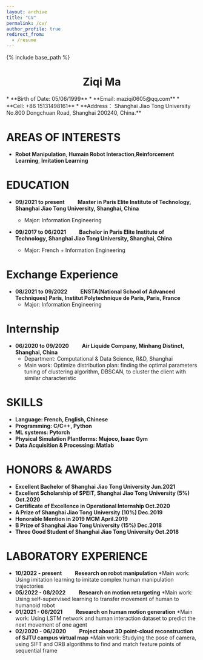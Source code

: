 ```yaml
---
layout: archive
title: "CV"
permalink: /cv/
author_profile: true
redirect_from:
  - /resume
---
```


{% include base_path %}

<h1 style="text-align:center">Ziqi Ma</h1>
<!-- th rowspan="5"><img src="/images/yangcy-300x300.png" width="180" height="180" /></th -->
* **Birth of Date: 05/06/1999**
* **Email: maziqi0605@qq.com**
* **Cell: +86 15131498161**
* **Address： Shanghai Jiao Tong University No.800 Dongchuan Road, Shanghai 200240, China.**


# AREAS OF INTERESTS

- **Robot Manipulation**, **Humain Robot Interaction**,**Reinforcement Learning**, **Imitation Learning**


# EDUCATION

* **09/2021 to present &ensp;&ensp;&ensp;&ensp; Master in Paris Elite Institute of Technology, Shanghai Jiao Tong University, Shanghai, China**
  * Major: Information Engineering

* **09/2017 to 06/2021  &ensp;&ensp;&ensp;&ensp; Bachelor in Paris Elite Institute of Technology, Shanghai Jiao Tong University, Shanghai, China**
  * Major: French + Information Engineering
  
# Exchange Experience

* **08/2021 to 09/2022 &ensp;&ensp;&ensp;&ensp; ENSTA(National School of Advanced Techniques) Paris, Institut Polytechnique de Paris, Paris, France**
  * Major: Information Engineering

# Internship
* **06/2020 to 09/2020 &ensp;&ensp;&ensp;&ensp; Air Liquide Company, Minhang Distinct, Shanghai, China**
  * Department: Computational & Data Science, R&D, Shanghai
  * Main work: Optimize distribution plan: finding the optimal parameters tuning of clustering algorithm, DBSCAN, to cluster the client with similar characteristic

# SKILLS

- **Language: French, English, Chinese**
- **Programming: C/C++, Python**
- **ML systems: Pytorch**
- **Physical Simulation Plantforms: Mujoco, Isaac Gym**
- **Data Acquisition & Processing: Matlab**


# HONORS & AWARDS
- **Excellent Bachelor of Shanghai Jiao Tong University Jun.2021**
- **Excellent Scholarship of SPEIT, Shanghai Jiao Tong University (5%) Oct.2020**
- **Certificate of Excellence in Operational Internship Oct.2020**
- **A Prize of Shanghai Jiao Tong University (10%) Dec.2019**
- **Honorable Mention in 2019 MCM April.2019**
- **B Prize of Shanghai Jiao Tong University (15%) Dec.2018**
- **Three Good Student of Shanghai Jiao Tong University Oct.2018**



# LABORATORY EXPERIENCE
* **10/2022 - present &ensp;&ensp;&ensp;&ensp; Research on robot manipulation**
  *Main work: Using imitation learning to imitate complex human manipulation trajectories
* **05/2022 - 08/2022 &ensp;&ensp;&ensp;&ensp; Research on motion retargeting**
  *Main work: Using self-supervised learning to transfer movement of human to humanoid robot
* **01/2021 - 06/2021 &ensp;&ensp;&ensp;&ensp; Research on human motion generation**
  *Main work: Using LSTM network and human interaction dataset to predict the next movement of one agent
* **02/2020 - 06/2020 &ensp;&ensp;&ensp;&ensp; Project about 3D point-cloud reconstruction of SJTU campus virtual map**
  *Main work: Studying the pose of camera, using SIFT and ORB algorithms to find and match feature points of sequential frame

